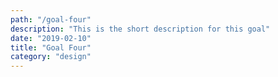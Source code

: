 ```yaml
---
path: "/goal-four"
description: "This is the short description for this goal"
date: "2019-02-10"
title: "Goal Four"
category: "design"
---
```


